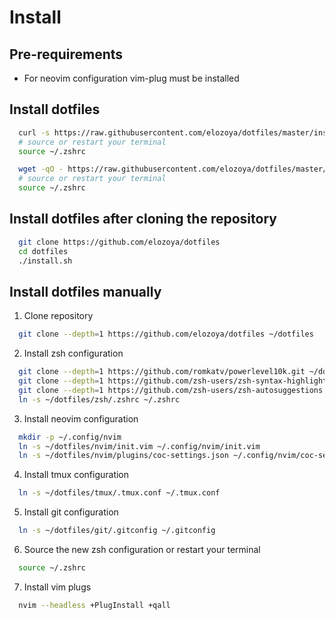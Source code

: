 # Install

## Pre-requirements

- For neovim configuration vim-plug must be installed

## Install dotfiles

```sh
  curl -s https://raw.githubusercontent.com/elozoya/dotfiles/master/install.sh | bash
  # source or restart your terminal
  source ~/.zshrc
```

```sh
  wget -qO - https://raw.githubusercontent.com/elozoya/dotfiles/master/install.sh | bash
  # source or restart your terminal
  source ~/.zshrc
```

## Install dotfiles after cloning the repository

```sh
  git clone https://github.com/elozoya/dotfiles
  cd dotfiles
  ./install.sh
```

## Install dotfiles manually

1. Clone repository
```sh
  git clone --depth=1 https://github.com/elozoya/dotfiles ~/dotfiles
```

2. Install zsh configuration
```sh
  git clone --depth=1 https://github.com/romkatv/powerlevel10k.git ~/dotfiles/zsh/plugins/powerlevel10k
  git clone --depth=1 https://github.com/zsh-users/zsh-syntax-highlighting.git ~/dotfiles/zsh/plugins/zsh-syntax-highlighting
  git clone --depth=1 https://github.com/zsh-users/zsh-autosuggestions ~/dotfiles/zsh/plugins/zsh-autosuggestions
  ln -s ~/dotfiles/zsh/.zshrc ~/.zshrc
```

3. Install neovim configuration
```sh
  mkdir -p ~/.config/nvim
  ln -s ~/dotfiles/nvim/init.vim ~/.config/nvim/init.vim
  ln -s ~/dotfiles/nvim/plugins/coc-settings.json ~/.config/nvim/coc-settings.json
```

4. Install tmux configuration
```sh
  ln -s ~/dotfiles/tmux/.tmux.conf ~/.tmux.conf
```

5. Install git configuration
```sh
  ln -s ~/dotfiles/git/.gitconfig ~/.gitconfig
```

6. Source the new zsh configuration or restart your terminal
```sh
  source ~/.zshrc
```

7. Install vim plugs
```sh
  nvim --headless +PlugInstall +qall
```

